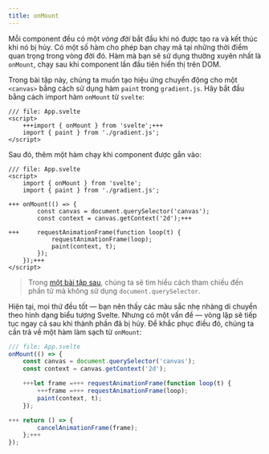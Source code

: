 ```yaml
---
title: onMount
---
```


Mỗi component đều có một _vòng đời_ bắt đầu khi nó được tạo ra và kết thúc khi nó bị hủy. Có một số hàm cho phép bạn chạy mã tại những thời điểm quan trọng trong vòng đời đó. Hàm mà bạn sẽ sử dụng thường xuyên nhất là `onMount`, chạy sau khi component lần đầu tiên hiển thị trên DOM.

Trong bài tập này, chúng ta muốn tạo hiệu ứng chuyển động cho một `<canvas>` bằng cách sử dụng hàm `paint` trong `gradient.js`. Hãy bắt đầu bằng cách import hàm `onMount` từ `svelte`:

```svelte
/// file: App.svelte
<script>
	+++import { onMount } from 'svelte';+++
	import { paint } from './gradient.js';
</script>
```

Sau đó, thêm một hàm chạy khi component được gắn vào:

```svelte
/// file: App.svelte
<script>
	import { onMount } from 'svelte';
	import { paint } from './gradient.js';

+++	onMount(() => {
		const canvas = document.querySelector('canvas');
		const context = canvas.getContext('2d');+++

+++		requestAnimationFrame(function loop(t) {
			requestAnimationFrame(loop);
			paint(context, t);
		});
	});+++
</script>
```

> Trong [một bài tập sau](bind-this), chúng ta sẽ tìm hiểu cách tham chiếu đến phần tử mà không sử dụng `document.querySelector`.

Hiện tại, mọi thứ đều tốt — bạn nên thấy các màu sắc nhẹ nhàng di chuyển theo hình dạng biểu tượng Svelte. Nhưng có một vấn đề — vòng lặp sẽ tiếp tục ngay cả sau khi thành phần đã bị hủy. Để khắc phục điều đó, chúng ta cần trả về một hàm làm sạch từ `onMount`:

```js
/// file: App.svelte
onMount(() => {
	const canvas = document.querySelector('canvas');
	const context = canvas.getContext('2d');

	+++let frame =+++ requestAnimationFrame(function loop(t) {
		+++frame =+++ requestAnimationFrame(loop);
		paint(context, t);
	});

+++	return () => {
		cancelAnimationFrame(frame);
	};+++
});
```
